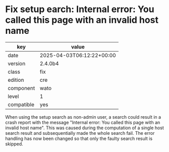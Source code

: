 [//]: # (werk v2)
# Fix setup earch: Internal error: You called this page with an invalid host name

key        | value
---------- | ---
date       | 2025-04-03T06:12:22+00:00
version    | 2.4.0b4
class      | fix
edition    | cre
component  | wato
level      | 1
compatible | yes

When using the setup search as non-admin user, a search could result in a crash
report with the message "Internal error: You called this page with an invalid
host name". This was caused during the computation of a single host search
result and subsequentially made the whole search fail. The error handling has
now been changed so that only the faulty search result is skipped.
